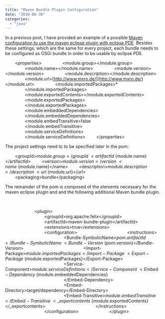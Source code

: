 ```yaml
---
title: "Maven Bundle Plugin Configuration"
date: "2010-06-30"
categories: 
  - "java"
---
```


In a previous post, I have provided an example of a possible [Maven configuration to use the maven eclipse plugin with eclipse PDE](http://nexnet.wordpress.com/2010/06/29/maven-eclipse-plugin-and-eclipse-pde-the-right-configuration/). Besides these settings, which are the same for every project, each bundle needs to be configured as OSGi bundle in order to be usable by eclipse PDE.

        <properties\>                 <module.group\></module.group\> <!-- Maven groupId -->                 <module.name\></module.name\> <!-- Maven artifactId -->                 <module.version\></module.version\> <!-- Maven artifact version -->                 <module.description\></module.description\>                 <module.url\>[http://www.mxro.de/](http://www.mxro.de/)</module.url\>                 <module.importedPackages\>\*                 </module.importedPackages\>                 <module.exportedContents\></module.exportedContents\>                 <module.exportedPackages\>                         </module.exportedPackages\>                 <module.embeddedDependencies\>                 </module.embeddedDependencies\>                 <module.embedTransitive\>false                 </module.embedTransitive\>                 <module.serviceDefinitions\>                 </module.serviceDefinitions\>         </properties\>

The project settings need to to be specified later in the pom:

        <groupId\>${module.group}</groupId\>         <artifactId\>${module.name}</artifactId\>         <version\>${module.version}</version\>         <name\>${module.name}</name\>         <description\>${module.description}</description\>         <url\>${module.url}</url\>         <packaging\>bundle</packaging\>

The remainder of the pom is composed of the elements necessary for the maven eclipse plugin and and the following additional Maven bundle plugin.

                        <!-- FOR BUNDLE MANAGEMENT -->                         <!-- The Maven bundle plugin generates Meta-data required for OSGi -->

                        <plugin\>                                 <groupId\>org.apache.felix</groupId\>                                 <artifactId\>maven\-bundle-plugin</artifactId\>                                 <extensions\>true</extensions\>                                 <configuration\>                                         <instructions\>                                                 <Bundle-SymbolicName\>${pom.artifactId}</Bundle-SymbolicName\>                                                 <Bundle-Version\>${pom.version}</Bundle-Version\>                                                 <Import-Package\>${module.importedPackages}</Import-Package\>                                                 <Export-Package\>${module.exportedPackages}</Export-Package\>                                                 <Service-Component\>${module.serviceDefinitions}                                                 </Service-Component\>                                                 <Embed-Dependency\>${module.embeddedDependencies}                                                 </Embed-Dependency\>                                                 <Embed-Directory\>target/dependency</Embed-Directory\>                                                 <Embed-Transitive\>${module.embedTransitive}</Embed-Transitive\>                                                 <\_exportcontents\>${module.exportedContents}</\_exportcontents\>                                         </instructions\>                                 </configuration\>                         </plugin\>
